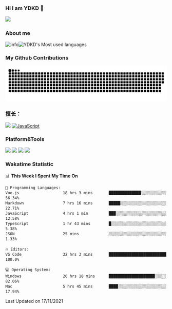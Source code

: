 ### Hi I am YDKD 👋

![](https://visitor-badge.glitch.me/badge?page_id=YDKD.readme)

### About me
![info](https://github-readme-stats.vercel.app/api?username=YDKD&show_icons=true&theme=cobalt)![YDKD's Most used languages](https://github-readme-stats.vercel.app/api/top-langs/?username=YDKD&layout=compact&hide_border=true&langs_count=8)

### My Github Contributions
![](https://raw.githubusercontent.com/YDKD/YDKD/main/assets/github-contribution-grid-snake.svg)

### 擅长：<br />
[![](https://img.shields.io/badge/-Vue.js-007396?style=flat-square&logo=Vue.js&logoColor=#4FC08D)](https://cn.vuejs.org/)
[![JavaScript](https://img.shields.io/badge/-JavaScript-f7e018?style=flat-square&logo=javascript&logoColor=white)]()

### Platform&Tools <br/>

[![]( https://img.shields.io/badge/macOS-Big%20Sur-292e33?style=flat-square&logo=apple&logoColor=ffffff )]() [![](https://img.shields.io/badge/Windows-10-2376bc?style=flat-square&logo=windows&logoColor=ffffff)]() [![]( https://img.shields.io/badge/IDE-Visual%20Studio%20Code-blue?style=flat-square&logo=visual-studio-code&logoColor=ffffff )]() [![]( https://img.shields.io/badge/iPhone-12-999999?style=flat-square&logo=apple&logoColor=ffffff)]() <br />

### Wakatime Statistic
<!--START_SECTION:waka-->
📊 **This Week I Spent My Time On** 

```text
💬 Programming Languages: 
Vue.js                   18 hrs 3 mins       ██████████████░░░░░░░░░░░   56.34% 
Markdown                 7 hrs 16 mins       █████░░░░░░░░░░░░░░░░░░░░   22.71% 
JavaScript               4 hrs 1 min         ███░░░░░░░░░░░░░░░░░░░░░░   12.58% 
TypeScript               1 hr 43 mins        █░░░░░░░░░░░░░░░░░░░░░░░░   5.38% 
JSON                     25 mins             ░░░░░░░░░░░░░░░░░░░░░░░░░   1.33%

🔥 Editors: 
VS Code                  32 hrs 3 mins       █████████████████████████   100.0%

💻 Operating System: 
Windows                  26 hrs 18 mins      ████████████████████░░░░░   82.06% 
Mac                      5 hrs 45 mins       ████░░░░░░░░░░░░░░░░░░░░░   17.94%

```


 Last Updated on 17/11/2021
<!--END_SECTION:waka-->

<!--
**YDKD/YDKD** is a ✨ _special_ ✨ repository because its `README.md` (this file) appears on your GitHub profile.

Here are some ideas to get you started:

- 🔭 I’m currently working on ...
- 🌱 I’m currently learning ...
- 👯 I’m looking to collaborate on ...
- 🤔 I’m looking for help with ...
- 💬 Ask me about ...
- 📫 How to reach me: ...
- 😄 Pronouns: ...
- ⚡ Fun fact: ...
-->
